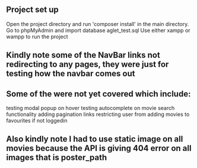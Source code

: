## Project set up
Open the project directory and run 'composer install' in the main directory. 
Go to phpMyAdmin and import database aglet_test.sql
Use either xampp or wampp to run the project 

## Kindly note some of the NavBar links not redirecting to any pages, they were just for testing how the navbar comes out

## Some of the were not yet covered which include:
testing modal popup on hover
testing autocomplete on movie search functionality
adding pagination links
restricting user from adding movies to favourites if not loggedin

## Also kindly note I had to use static image on all movies because the API is giving 404 error on all images that is poster_path

